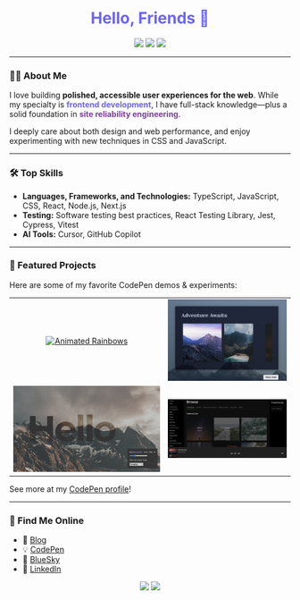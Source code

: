 <!-- Profile README for sheelah -->

<h1 align="center" style="color:#6C63FF;">
  Hello, Friends 👋
</h1>

<p align="center">
  <img src="https://img.shields.io/badge/Frontend%20Developer-darkblue?style=flat-square&logo=typescript&logoColor=white" />
  <img src="https://img.shields.io/badge/SRE%20Background-darkgray?style=flat-square" />
  <img src="https://img.shields.io/badge/Accessible%20Design-darkpurple?style=flat-square" />
</p>

---

### 👩‍💻 About Me

I love building <strong>polished, accessible user experiences for the web</strong>. While my specialty is <span style="color:#6C63FF"><b>frontend development</b></span>, I have full-stack knowledge—plus a solid foundation in <span style="color:#7B3F9D"><b>site reliability engineering</b></span>.

I deeply care about both design and web performance, and enjoy experimenting with new techniques in CSS and JavaScript.

---

### 🛠️ Top Skills

- **Languages, Frameworks, and Technologies:** TypeScript, JavaScript, CSS, React, Node.js, Next.js
- **Testing:** Software testing best practices, React Testing Library, Jest, Cypress, Vitest
- **AI Tools:** Cursor, GitHub Copilot

---

### 🚀 Featured Projects

Here are some of my favorite CodePen demos & experiments:

<table>
  <tr>
    <td align="center">
      <a href="https://codepen.io/editor/sheelah/pen/vENXOda">
        <img src="assets/rainbows.png" alt="Animated Rainbows" width="100%">
      </a>
    </td>
    <td align="center">
      <a href="https://codepen.io/sheelah/pen/WNXdJxa">
        <img src="assets/scroll-snap.png" alt="CSS Scroll Snap" width="100%">
      </a>
    </td>
  </tr>
  <tr>
    <td align="center">
      <a href="https://codepen.io/sheelah/pen/rgjMpg">
        <img src="assets/filters.png" alt="Toggleable Filters" width="100%">
      </a>
    </td>
    <td align="center">
      <a href="https://codepen.io/sheelah/pen/qYPwBK">
        <img src="assets/spotify.png" alt="Spotify-inspired UI" width="100%">
      </a>
    </td>
  </tr>
</table>

See more at my [CodePen profile](https://codepen.io/sheelah)!

---

### 🔗 Find Me Online

- 📝 [Blog](https://sheelahb.com)
- 💡 [CodePen](https://codepen.io/sheelah)
- 🦋 [BlueSky](https://bsky.app/profile/sheelah.bsky.social)
- 💼 [LinkedIn](https://www.linkedin.com/in/sheelah)



<p align="center">
  <img src="https://img.shields.io/badge/Web%20Performance-Obsessed-darkblue?style=flat-square" />
  <img src="https://img.shields.io/badge/Accessible%20UI-Advocate-darkpurple?style=flat-square" />
</p>

<!--
Want to collaborate, chat about frontend, or swap CSS tricks? Reach out!
-->
